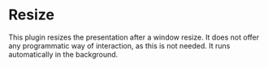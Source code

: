 # Resize

This plugin resizes the presentation after a window resize. It does not offer any programmatic way of interaction, as this is not needed. It runs automatically in the background.